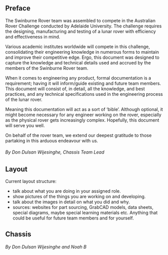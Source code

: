 ## Preface 
The Swinburne Rover team was assembled to compete in the Australian Rover Challenge conducted by Adelaide University. The challenge requires the designing, manufacturing and testing of a lunar rover with efficiency and effectiveness in mind. 

Various academic institutes worldwide will compete in this challenge, consolidating their engineering knowledge in numerous forms to maintain and improve their competitive edge. Ergo, this document was designed to capture the knowledge and technical details used and accrued by the members of the Swinburne Rover team.

When it comes to engineering any product, formal documentation is a requirement; having it will inform/guide existing and future team members. This document will consist of, in detail, all the knowledge, and best practices, and any technical specifications used in the engineering process of the lunar rover. 

Meaning this documentation will act as a sort of ‘bible’. Although optional, it might become necessary for any engineer working on the rover, especially as the physical rover gets increasingly complex. Hopefully, this document will serve you well.

On behalf of the rover team, we extend our deepest gratitude to those partaking in this arduous endeavour with us.
###### By Don Dulsan Wijesinghe, Chassis Team Lead
## Layout
Current layout structure:
- talk about what you are doing in your assigned role.
- show pictures of the things you are working on and developing.
- talk about the images in detail on what you did and why.
- sources: websites for part sourcing, GrabCAD models, data sheets, special diagrams, maybe special learning materials etc. Anything that could be useful for future team members and for yourself. 

## Chassis
###### By Don Dulsan Wijesinghe and Noah B


